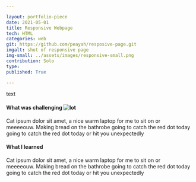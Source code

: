 ```yaml
---

layout: portfolio-piece
date: 2021-05-01
title: Responsive Webpage
tech: HTML
categories: web
git: https://github.com/peayah/resposive-page.git
imgalt: shot of responsive page
img-small: ../assets/images/responsive-small.png
contribution: Solo
type: 
published: True

---
```

text

#### What was challenging ![lot](../../../../assets/images/responsive.png) 
Cat ipsum dolor sit amet, a nice warm laptop for me to sit on or meeeeouw. Making bread on the bathrobe going to catch the red dot today going to catch the red dot today or hit you unexpectedly 




#### What I learned
Cat ipsum dolor sit amet, a nice warm laptop for me to sit on or meeeeouw. Making bread on the bathrobe going to catch the red dot today going to catch the red dot today or hit you unexpectedly

